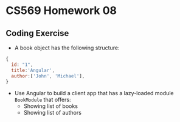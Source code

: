 # CS569 Homework 08
## Coding Exercise
* A book object has the following structure:
```javascript
{
  id: "1", 
  title:'Angular', 
  author:['John', 'Michael'], 
}
```  
* Use Angular to build a client app that has a lazy-loaded module `BookModule` that offers: 
  * Showing list of books
  * Showing list of authors
